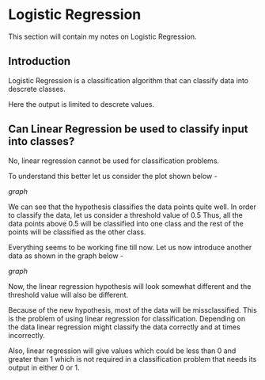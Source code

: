 # Logistic Regression

This section will contain my notes on Logistic Regression. 

## Introduction

Logistic Regression is a classification algorithm that can classify data into descrete classes. 

Here the output is limited to descrete values. 

## Can Linear Regression be used to classify input into classes?

No, linear regression cannot be used for classification problems. 

To understand this better let us consider the plot shown below - 

<em>graph</em>

We can see that the hypothesis classifies the data points quite well. In order to classify the data, let us consider a threshold value of 0.5
Thus, all the data points above 0.5 will be classified into one class and the rest of the points will be classified as the other class.

Everything seems to be working fine till now. Let us now introduce another data as shown in the graph below -

<em>graph</em>

Now, the linear regression hypothesis will look somewhat different and the threshold value will also be different. 

Because of the new hypothesis, most of the data will be missclassified. This is the problem of using linear regression for classification. Depending on the data linear regression might classify the data correctly and at times incorrectly.

Also, linear regression will give values which could be less than 0 and greater than 1 which is not required in a classification problem that needs its output in either 0 or 1. 

